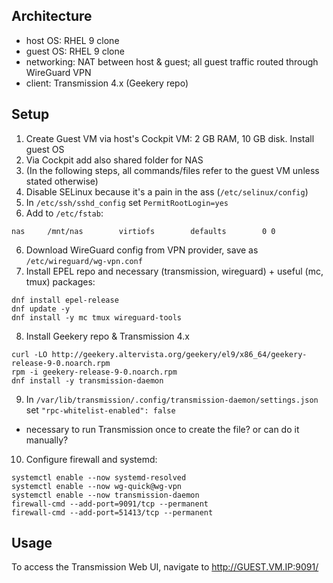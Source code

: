## Architecture

- host OS: RHEL 9 clone
- guest OS: RHEL 9 clone
- networking: NAT between host & guest; all guest traffic routed through WireGuard VPN
- client: Transmission 4.x (Geekery repo)

## Setup

1. Create Guest VM via host's Cockpit VM: 2 GB RAM, 10 GB disk. Install guest OS
2. Via Cockpit add also shared folder for NAS
3. (In the following steps, all commands/files refer to the guest VM unless stated otherwise)
4. Disable SELinux because it's a pain in the ass (`/etc/selinux/config`)
5. In `/etc/ssh/sshd_config` set `PermitRootLogin=yes`
6. Add to `/etc/fstab`:
```
nas     /mnt/nas        virtiofs        defaults        0 0
```
6. Download WireGuard config from VPN provider, save as `/etc/wireguard/wg-vpn.conf`
7. Install EPEL repo and necessary (transmission, wireguard) + useful (mc, tmux) packages:
```
dnf install epel-release
dnf update -y
dnf install -y mc tmux wireguard-tools
```
8. Install Geekery repo & Transmission 4.x
```
curl -LO http://geekery.altervista.org/geekery/el9/x86_64/geekery-release-9-0.noarch.rpm
rpm -i geekery-release-9-0.noarch.rpm
dnf install -y transmission-daemon
```
9. In `/var/lib/transmission/.config/transmission-daemon/settings.json` set `"rpc-whitelist-enabled": false`
  - necessary to run Transmission once to create the file? or can do it manually?
10. Configure firewall and systemd:
```
systemctl enable --now systemd-resolved
systemctl enable --now wg-quick@wg-vpn
systemctl enable --now transmission-daemon
firewall-cmd --add-port=9091/tcp --permanent
firewall-cmd --add-port=51413/tcp --permanent
```

## Usage

To access the Transmission Web UI, navigate to http://GUEST.VM.IP:9091/
